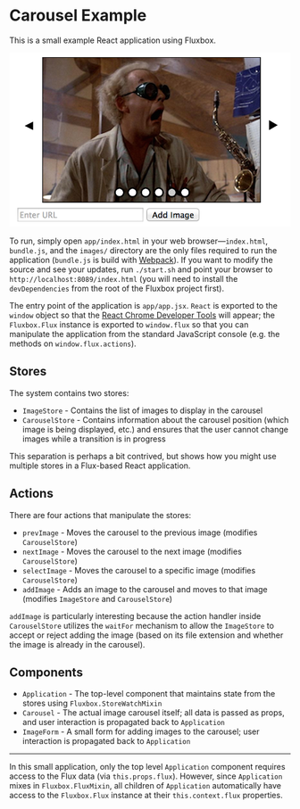 Carousel Example
================

This is a small example React application using Fluxbox.

![Screenshot](fluxbox-carousel-screenshot.png)

To run, simply open `app/index.html` in your web browser—`index.html`, `bundle.js`, and the `images/` directory are the only files required to run the application (`bundle.js` is build with [Webpack](http://webpack.github.io/)). If you want to modify the source and see your updates, run `./start.sh` and point your browser to `http://localhost:8089/index.html` (you will need to install the `devDependencies` from the root of the Fluxbox project first).

The entry point of the application is `app/app.jsx`. `React` is exported to the `window` object so that the [React Chrome Developer Tools](http://facebook.github.io/react/blog/2014/01/02/react-chrome-developer-tools.html) will appear; the `Fluxbox.Flux` instance is exported to `window.flux` so that you can manipulate the application from the standard JavaScript console (e.g. the methods on `window.flux.actions`).

Stores
------

The system contains two stores:

* `ImageStore` - Contains the list of images to display in the carousel
* `CarouselStore` - Contains information about the carousel position (which image is being displayed, etc.) and ensures that the user cannot change images while a transition is in progress

This separation is perhaps a bit contrived, but shows how you might use multiple stores in a Flux-based React application.

Actions
-------

There are four actions that manipulate the stores:

* `prevImage` - Moves the carousel to the previous image (modifies `CarouselStore`)
* `nextImage` - Moves the carousel to the next image (modifies `CarouselStore`)
* `selectImage` - Moves the carousel to a specific image (modifies `CarouselStore`)
* `addImage` - Adds an image to the carousel and moves to that image (modifies `ImageStore` and `CarouselStore`)

`addImage` is particularly interesting because the action handler inside `CarouselStore` utilizes the `waitFor` mechanism to allow the `ImageStore` to accept or reject adding the image (based on its file extension and whether the image is already in the carousel).

Components
----------

* `Application` - The top-level component that maintains state from the stores using `Fluxbox.StoreWatchMixin`
* `Carousel` - The actual image carousel itself; all data is passed as props, and user interaction is propagated back to `Application`
* `ImageForm` - A small form for adding images to the carousel; user interaction is propagated back to `Application`

---

In this small application, only the top level `Application` component requires access to the Flux data (via `this.props.flux`). However, since `Application` mixes in `Fluxbox.FluxMixin`, all children of `Application` automatically have access to the `Fluxbox.Flux` instance at their `this.context.flux` properties.
